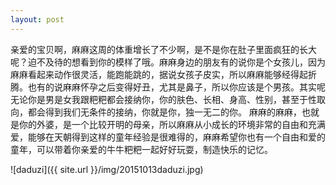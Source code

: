 ```yaml
---
layout: post
---
```


亲爱的宝贝啊，麻麻这周的体重增长了不少啊，是不是你在肚子里面疯狂的长大呢？迫不及待的想看到你的模样了哦。麻麻身边的朋友有的说你是个女孩儿，因为麻麻看起来动作很灵活，能跑能跳的，据说女孩子皮实，所以麻麻能够经得起折腾。也有的说麻麻怀孕之后变得好丑，尤其是鼻子，所以你应该是个男孩。其实呢无论你是男是女我跟粑粑都会接纳你，你的肤色、长相、身高、性别，甚至于性取向，都会得到我们无条件的接纳，你就是你，独一无二的你。
麻麻的麻麻，也就是你的外婆，是一个比较开明的母亲，所以麻麻从小成长的环境非常的自由和充满爱，能够在天朝得到这样的童年经验是很难得的，麻麻希望你也有一个自由和爱的童年，可以带着你亲爱的牛牛粑粑一起好好玩耍，制造快乐的记忆。

![daduzi]({{ site.url }}/img/20151013daduzi.jpg)
